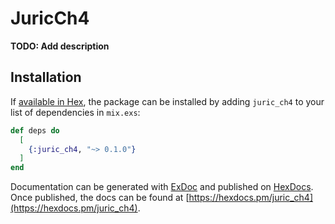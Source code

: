 # JuricCh4

**TODO: Add description**

## Installation

If [available in Hex](https://hex.pm/docs/publish), the package can be installed
by adding `juric_ch4` to your list of dependencies in `mix.exs`:

```elixir
def deps do
  [
    {:juric_ch4, "~> 0.1.0"}
  ]
end
```

Documentation can be generated with [ExDoc](https://github.com/elixir-lang/ex_doc)
and published on [HexDocs](https://hexdocs.pm). Once published, the docs can
be found at [https://hexdocs.pm/juric_ch4](https://hexdocs.pm/juric_ch4).

